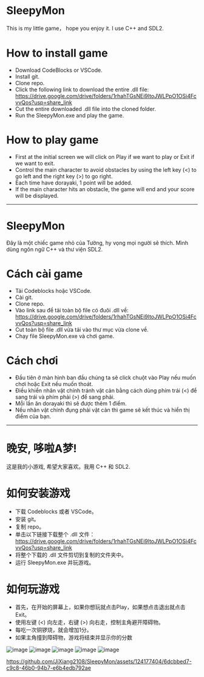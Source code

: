 # SleepyMon
This is my little game， hope you enjoy it. I use C++ and SDL2.
# How to install game
- Download CodeBlocks or VSCode.
- Install git.
- Clone repo.
- Click the following link to download the entire .dll file: https://drive.google.com/drive/folders/1rhahTGsNEi9ltoJWLPpO1OSi4FcvvQos?usp=share_link
- Cut the entire downloaded .dll file into the cloned folder.
- Run the SleepyMon.exe and play the game.
# How to play game
- First at the initial screen we will click on Play if we want to play or Exit if we want to exit.
- Control the main character to avoid obstacles by using the left key (<) to go left and the right key (>) to go right.
- Each time have dorayaki, 1 point will be added.
- If the main character hits an obstacle, the game will end and your score will be displayed.
____________________
# SleepyMon
Đây là một chiếc game nhỏ của Tường, hy vọng mọi người sẽ thích. Mình dùng ngôn ngữ C++ và thư viện SDL2.
# Cách cài game 
- Tải Codeblocks hoặc VSCode.
- Cài git.
- Clone repo.
- Vào link sau để tải toàn bộ file có đuôi .dll về: https://drive.google.com/drive/folders/1rhahTGsNEi9ltoJWLPpO1OSi4FcvvQos?usp=share_link 
- Cut toàn bộ file .dll vừa tải vào thư mục vừa clone về.
- Chạy file SleepyMon.exe và chơi game.
# Cách chơi
- Đầu tiên ở màn hình ban đầu chúng ta sẽ click chuột vào Play nếu muốn chơi hoặc Exit nếu muốn thoát.
- Điều khiển nhân vật chính tránh vật cản bằng cách dùng phím trái (<) để sang trái và phím phải (>) để sang phải.
- Mỗi lần ăn dorayaki thì sẽ được thêm 1 điểm.
- Nếu nhân vật chính đụng phải vật cản thì game sẽ kết thúc và hiển thị điểm của bạn.
____________________
# 晚安, 哆啦A梦!
这是我的小游戏, 希望大家喜欢。我用 C++ 和 SDL2.
# 如何安装游戏
- 下载 Codeblocks 或者 VSCode。
- 安装 git。
- 复制 repo。
- 单击以下链接下载整个 .dll 文件：https://drive.google.com/drive/folders/1rhahTGsNEi9ltoJWLPpO1OSi4FcvvQos?usp=share_link
- 将整个下载的 .dll 文件剪切到复制的文件夹中。
- 运行 SleepyMon.exe 并玩游戏。
# 如何玩游戏
- 首先，在开始的屏幕上，如果你想玩就点击Play，如果想点击退出就点击Exit。
- 使用左键 (<) 向左走，右键 (>) 向右走，控制主角避开障碍物。
- 每吃一次铜锣烧，就会增加1分。
- 如果主角撞到障碍物，游戏将结束并显示你的分数

![image](https://github.com/JiXiang2108/SleepyMon/assets/124177404/87855450-d292-4f7b-8b3e-7a886e8d03d8)
![image](https://github.com/JiXiang2108/SleepyMon/assets/124177404/002d38f2-a6bd-4cab-b27c-e7ee5a1549fb)
![image](https://github.com/JiXiang2108/SleepyMon/assets/124177404/a9d37aaf-514a-4e36-b17e-35c28757e5d2)
![image](https://github.com/JiXiang2108/SleepyMon/assets/124177404/80ae9bea-d1c7-4ea2-8ba5-5c2658a18224)
![image](https://github.com/JiXiang2108/SleepyMon/assets/124177404/937ae12a-11cc-4ff3-87ed-ad62e0884751)



https://github.com/JiXiang2108/SleepyMon/assets/124177404/6dcbbed7-c9c8-46b0-94b7-e6b4edb792ae


